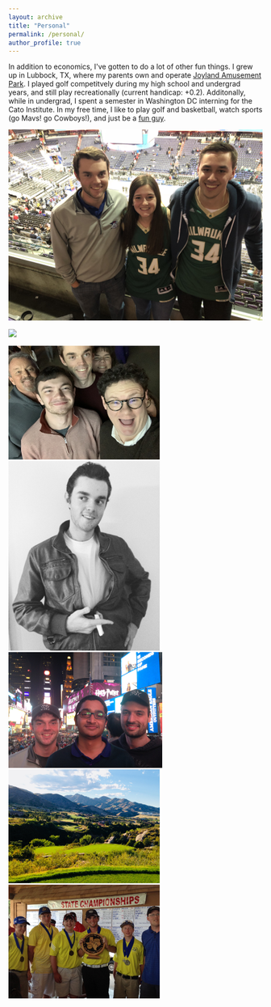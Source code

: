 ```yaml
---
layout: archive
title: "Personal"
permalink: /personal/
author_profile: true
---
```


In addition to economics, I've gotten to do a lot of other fun things. I grew up in Lubbock, TX, where my parents own and operate [Joyland Amusement Park](https://joylandpark.com/). I played golf competitvely during my high school and undergrad years, and still play recreationally (current handicap: +0.2). Additonally, while in undergrad, I spent a semester in Washington DC interning for the Cato Institute. In my free time, I like to play golf and basketball, watch sports (go Mavs! go Cowboys!), and just be a [fun guy](https://www.youtube.com/watch?v=zIwh0njInPk&ab_channel=Ball).

<img src="https://github.com/JamesDean595/jamesdean595.github.io/blob/master/images/personal/giannis.JPG" >

![](/images/personal/giannis.JPGs=200)

<img src="https://github.com/JamesDean595/jamesdean595.github.io/blob/master/images/personal/fam.JPG" width="300">

<img src="https://github.com/JamesDean595/jamesdean595.github.io/blob/master/images/personal/jd.JPG" width="300">

<img src="https://github.com/JamesDean595/jamesdean595.github.io/blob/master/images/personal/nyc.JPG" width="305">

<img src="https://github.com/JamesDean595/jamesdean595.github.io/blob/master/images/personal/golfco.jpg" width="300">

<img src="https://github.com/JamesDean595/jamesdean595.github.io/blob/master/images/personal/hs.JPG" width="300">

